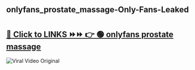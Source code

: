 
 ## onlyfans_prostate_massage-Only-Fans-Leaked

# <h2><a href="https://clipsfans.com/onlyfans_prostate_massage&ref=git">🔗 Click to LINKS ⏩⏩ 👉 🟢 onlyfans prostate massage </a></h2>

<a href="https://clipsfans.com/onlyfans_prostate_massage&ref=git" rel="nofollow" data-target="animated-image.originalLink"><img src="https://i.ibb.co.com/xMMVF88/686577567.gif" alt="Viral Video Original" style="max-width: 100%; display: inline-block;" data-target="animated-image.originalImage"></a>
